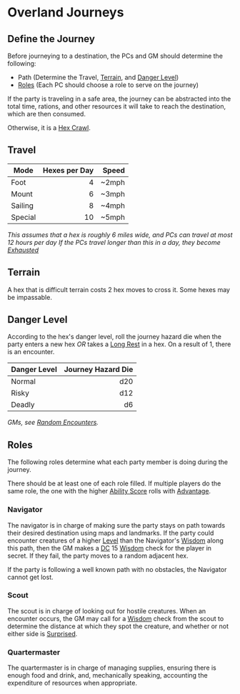 # Overland Journeys

## Define the Journey

Before journeying to a destination, the PCs and GM should determine the following:

- Path (Determine the Travel, [Terrain](Overland%20Journeys.md#Terrain), and [Danger Level](Overland%20Journeys.md#Danger%20Level))
- [Roles](Overland%20Journeys.md#Roles) (Each PC should choose a role to serve on the journey)

If the party is traveling in a safe area, the journey can be abstracted into the total time, rations, and other resources it will take to reach the destination, which are then consumed.

Otherwise, it is a [Hex Crawl](Hex%20Crawl.md).

## Travel

| Mode    | Hexes per Day | Speed |
| ------- | ------------: | ----: |
| Foot    |             4 | ~2mph |
| Mount   |             6 | ~3mph |
| Sailing |             8 | ~4mph |
| Special |            10 | ~5mph |

*This assumes that a hex is roughly 6 miles wide, and PCs can travel at most 12 hours per day*
*If the PCs travel longer than this in a day, they become [Exhausted](../Conditions/Exhausted.md)*

## Terrain

A hex that is difficult terrain costs 2 hex moves to cross it. Some hexes may be impassable.

## Danger Level

According to the hex's danger level, roll the journey hazard die when the party enters a new hex *OR* takes a [Long Rest](../Core%20Procedures/Resting.md#Long%20Rest) in a hex. On a result of 1, there is an encounter.

| Danger Level | Journey Hazard Die |
| ------------ | -----------------: |
| Normal       |                d20 |
| Risky        |                d12 |
| Deadly       |                 d6 |

*GMs, see [Random Encounters](../../Resources%20for%20GMs/Creatures/Random%20Encounters.md).*

## Roles

The following roles determine what each party member is doing during the journey.

There should be at least one of each role filled. If multiple players do the same role, the one with the higher [Ability Score](../../Player%20Characters/The%20Ability%20Scores/Ability%20Scores.md) rolls with [Advantage](../Die%20Rolling%20Mechanics/Advantage.md).

### Navigator

The navigator is in charge of making sure the party stays on path towards their desired destination using maps and landmarks. If the party could encounter creatures of a higher [Level](../../Player%20Characters/Derived%20Statistics/Level.md) than the Navigator's [Wisdom](../../Player%20Characters/The%20Ability%20Scores/Wisdom.md) along this path, then the GM makes a [DC](../Core%20Procedures/DC.md) 15 [Wisdom](../../Player%20Characters/The%20Ability%20Scores/Wisdom.md) check for the player in secret. If they fail, the party moves to a random adjacent hex.

If the party is following a well known path with no obstacles, the Navigator cannot get lost.

### Scout

The scout is in charge of looking out for hostile creatures. When an encounter occurs, the GM may call for a [Wisdom](../../Player%20Characters/The%20Ability%20Scores/Wisdom.md) check from the scout to determine the distance at which they spot the creature, and whether or not either side is [Surprised](../Conditions/Surprised.md).

### Quartermaster

The quartermaster is in charge of managing supplies, ensuring there is enough food and drink, and, mechanically speaking, accounting the expenditure of resources when appropriate.
